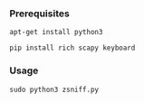 ### Prerequisites
```
apt-get install python3
```
```
pip install rich scapy keyboard
```
### Usage
```
sudo python3 zsniff.py
```


